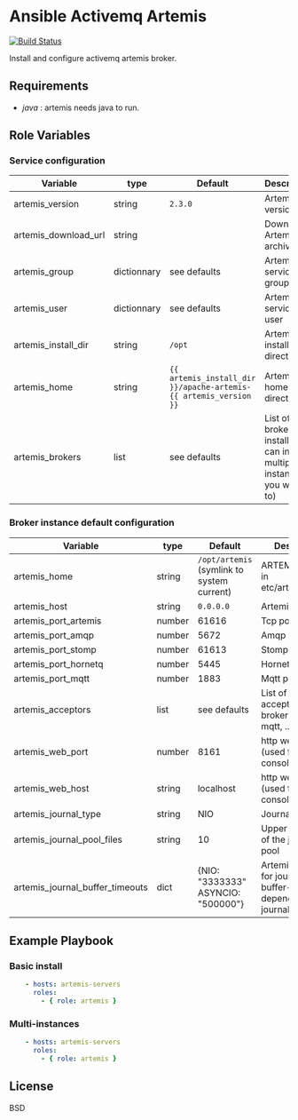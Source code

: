 # Ansible Activemq Artemis
[![Build Status](https://travis-ci.org/remyma/ansible-artemis.svg?branch=master)](https://travis-ci.org/remyma/ansible-artemis)

Install and configure activemq artemis broker.

## Requirements

* *java* : artemis needs java to run.

## Role Variables

### Service configuration

| Variable     | type | Default       | Description    |
| ------------ | ---- |------------- | -------------- |
| artemis_version | string | ```2.3.0``` | Artemis version |
| artemis_download_url | string | | Download Artemis archive url |
| artemis_group | dictionnary | see defaults| Artemis service group |
| artemis_user | dictionnary | see defaults | Artemis service user |
| artemis_install_dir | string | ```/opt``` | Artemis installation directory |
| artemis_home | string | ```{{ artemis_install_dir }}/apache-artemis-{{ artemis_version }}``` | Artemis home directory |
| artemis_brokers | list | see defaults | List of brokers to install (you can install multiple instances if you want to) |

### Broker instance default configuration

| Variable     | type | Default       | Description    |
| ------------ | ---- |------------- | -------------- |
| artemis_home | string | ```/opt/artemis``` (symlink to system current) | ARTEMIS_HOME in etc/artemis.profile |
| artemis_host | string | ```0.0.0.0``` | Artemis host |
| artemis_port_artemis | number | 61616 | Tcp port |
| artemis_port_amqp | number | 5672| Amqp port |
| artemis_port_stomp | number | 61613 | Stomp port |
| artemis_port_hornetq | number | 5445 | HornetQ port |
| artemis_port_mqtt | number | 1883 | Mqtt port |
| artemis_acceptors | list | see defaults | List of artemis acceptors for the broker (amqp, mqtt, ...) |
| artemis_web_port | number | 8161 | http web port (used for jolokia, console ui) |
| artemis_web_host | string | localhost | http web port (used for jolokia, console ui) |
| artemis_journal_type | string | NIO | Journal type |
| artemis_journal_pool_files | string | 10 | Upper threshold of the journal file pool |
| artemis_journal_buffer_timeouts | dict | {NIO: "3333333" ASYNCIO: "500000"} | Artemis defaults for journal-buffer-timeout, depending on journal-type |

## Example Playbook

### Basic install

```yaml
    - hosts: artemis-servers
      roles:
        - { role: artemis }
```

### Multi-instances

```yaml
    - hosts: artemis-servers
      roles:
        - { role: artemis }
```

## License

BSD
